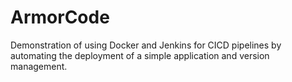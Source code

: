 # ArmorCode
Demonstration of using Docker and Jenkins for CICD pipelines by automating the deployment of a simple application and version management.
